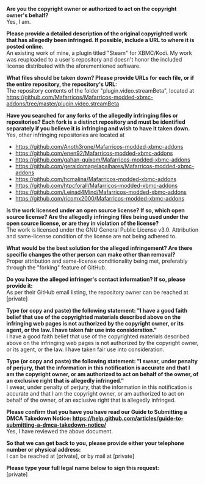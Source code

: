 **Are you the copyright owner or authorized to act on the copyright owner's behalf?**  
Yes, I am.

**Please provide a detailed description of the original copyrighted work that has allegedly been infringed. If possible, include a URL to where it is posted online.**  
An existing work of mine, a plugin titled "Steam" for XBMC/Kodi. My work was reuploaded to a user's repository and doesn't honor the included license distributed with the aforementioned software.

**What files should be taken down? Please provide URLs for each file, or if the entire repository, the repository's URL:**  
The repository contents of the folder "plugin.video.streamBeta", located at https://github.com/Mafarricos/Mafarricos-modded-xbmc-addons/tree/master/plugin.video.streamBeta

**Have you searched for any forks of the allegedly infringing files or repositories? Each fork is a distinct repository and must be identified separately if you believe it is infringing and wish to have it taken down.**  
Yes, other infringing repositories are located at  
- https://github.com/Anoth3rone/Mafarricos-modded-xbmc-addons  
- https://github.com/enen92/Mafarricos-modded-xbmc-addons  
- https://github.com/gahan-quixom/Mafarricos-modded-xbmc-addons  
- https://github.com/geraldomagelapalhares/Mafarricos-modded-xbmc-addons 
- https://github.com/hcmalina/Mafarricos-modded-xbmc-addons  
- https://github.com/htpcforall/Mafarricos-modded-xbmc-addons  
- https://github.com/Leinad4Mind/Mafarricos-modded-xbmc-addons  
- https://github.com/ricomx2000/Mafarricos-modded-xbmc-addons  

**Is the work licensed under an open source license? If so, which open source license? Are the allegedly infringing files being used under the open source license, or are they in violation of the license?**  
The work is licensed under the GNU General Public License v3.0. Attribution and same-license condition of the license are not being adhered to.  

**What would be the best solution for the alleged infringement? Are there specific changes the other person can make other than removal?**  
Proper attribution and same-license conditionality being met, preferably through the "forking" feature of GitHub.

**Do you have the alleged infringer's contact information? If so, please provide it:**  
As per their GitHub email listing, the repository owner can be reached at [private]

**Type (or copy and paste) the following statement: "I have a good faith belief that use of the copyrighted materials described above on the infringing web pages is not authorized by the copyright owner, or its agent, or the law. I have taken fair use into consideration."**  
I have a good faith belief that use of the copyrighted materials described above on the infringing web pages is not authorized by the copyright owner, or its agent, or the law. I have taken fair use into consideration.

**Type (or copy and paste) the following statement: "I swear, under penalty of perjury, that the information in this notification is accurate and that I am the copyright owner, or am authorized to act on behalf of the owner, of an exclusive right that is allegedly infringed."**  
I swear, under penalty of perjury, that the information in this notification is accurate and that I am the copyright owner, or am authorized to act on behalf of the owner, of an exclusive right that is allegedly infringed.

**Please confirm that you have you have read our Guide to Submitting a DMCA Takedown Notice: https://help.github.com/articles/guide-to-submitting-a-dmca-takedown-notice/**  
Yes, I have reviewed the above document.

**So that we can get back to you, please provide either your telephone number or physical address:**  
I can be reached at [private], or by mail at [private]  

**Please type your full legal name below to sign this request:**  
[private]
